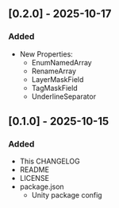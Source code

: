 ## [0.2.0] - 2025-10-17

### Added
- New Properties:
  - EnumNamedArray
  - RenameArray
  - LayerMaskField
  - TagMaskField
  - UnderlineSeparator

## [0.1.0] - 2025-10-15

### Added
- This CHANGELOG
- README
- LICENSE
- package.json
  - Unity package config
